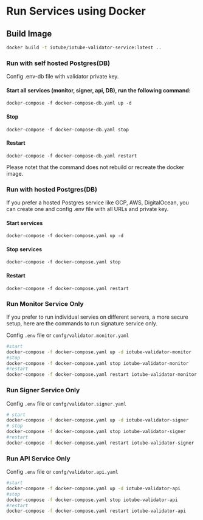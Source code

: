 # Run Services using Docker
## Build Image
```bash
docker build -t iotube/iotube-validator-service:latest ..
```

### Run with self hosted Postgres(DB)

Config .env-db file with validator private key.

#### Start all services (monitor, signer, api, DB), run the following command:
```
docker-compose -f docker-compose-db.yaml up -d
```

#### Stop
```
docker-compose -f docker-compose-db.yaml stop
```

#### Restart
```
docker-compose -f docker-compose-db.yaml restart
```
Please notet that the command does not rebuild or recreate the docker image.
### Run with hosted Postgres(DB)
If you prefer a hosted Postgres service like GCP, AWS, DigitalOcean, you can create one and config .env file with all URLs and private key.

#### Start services
```
docker-compose -f docker-compose.yaml up -d
```

#### Stop services
```
docker-compose -f docker-compose.yaml stop
```

#### Restart
```
docker-compose -f docker-compose.yaml restart
```

### Run Monitor Service Only
If you prefer to run individual servies on different servers, a more secure setup, here are the commands to run signature service only.

Config `.env` file or `confg/validator.monitor.yaml`
```bash
#start
docker-compose -f docker-compose.yaml up -d iotube-validator-monitor
#stop
docker-compose -f docker-compose.yaml stop iotube-validator-monitor
#restart
docker-compose -f docker-compose.yaml restart iotube-validator-monitor
```

### Run Signer Service Only
Config `.env` file or `confg/validator.signer.yaml`
```bash
# start
docker-compose -f docker-compose.yaml up -d iotube-validator-signer
# stop
docker-compose -f docker-compose.yaml stop iotube-validator-signer
#restart
docker-compose -f docker-compose.yaml restart iotube-validator-signer
```

### Run API Service Only
Config `.env` file or `confg/validator.api.yaml`
```bash
#start
docker-compose -f docker-compose.yaml up -d iotube-validator-api
#stop
docker-compose -f docker-compose.yaml stop iotube-validator-api
#restart
docker-compose -f docker-compose.yaml restart iotube-validator-api
```